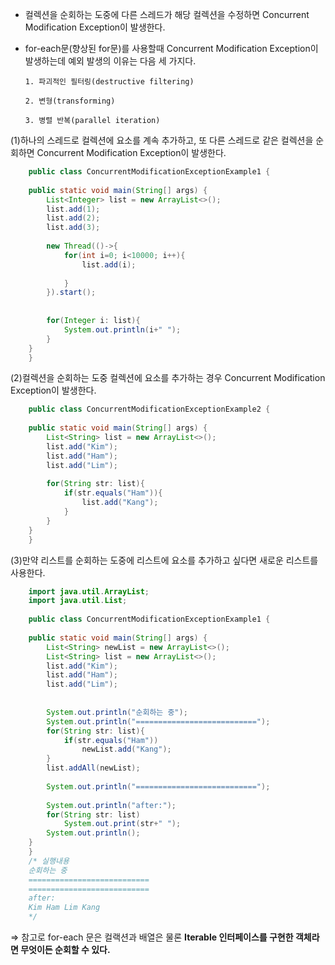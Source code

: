 - 컬렉션을 순회하는 도중에 다른 스레드가 해당 컬렉션을 수정하면 Concurrent Modification Exception이 발생한다.
- for-each문(향상된 for문)를 사용할때 Concurrent Modification Exception이 발생하는데 예외 발생의 이유는 다음 세 가지다.

      1. 파괴적인 필터링(destructive filtering)

      2. 변형(transforming)

      3. 병렬 반복(parallel iteration)

(1)하나의 스레드로 컬렉션에 요소를 계속 추가하고, 또 다른 스레드로 같은 컬렉션을 순회하면 Concurrent Modification Exception이 발생한다. 

```java
    public class ConcurrentModificationExceptionExample1 {
    
    public static void main(String[] args) {
        List<Integer> list = new ArrayList<>();
        list.add(1);
        list.add(2);
        list.add(3);
    
        new Thread(()->{
            for(int i=0; i<10000; i++){
                list.add(i);
    
            }
        }).start();
    
    
        for(Integer i: list){
            System.out.println(i+" ");
        }
    }
    }
```
(2)컬렉션을 순회하는 도중 컬렉션에 요소를 추가하는 경우 Concurrent Modification Exception이 발생한다.

```java
    public class ConcurrentModificationExceptionExample2 {
    
    public static void main(String[] args) {
        List<String> list = new ArrayList<>();
        list.add("Kim");
        list.add("Ham");
        list.add("Lim");
    
        for(String str: list){
            if(str.equals("Ham")){
                list.add("Kang");
            }
        }
    }
    }
```
(3)만약 리스트를 순회하는 도중에 리스트에 요소를 추가하고 싶다면 새로운 리스트를 사용한다. 
```java
    import java.util.ArrayList;
    import java.util.List;
    
    public class ConcurrentModificationExceptionExample1 {
    
    public static void main(String[] args) {
        List<String> newList = new ArrayList<>();
        List<String> list = new ArrayList<>();
        list.add("Kim");
        list.add("Ham");
        list.add("Lim");
    
    
        System.out.println("순회하는 중");
        System.out.println("===========================");
        for(String str: list){
            if(str.equals("Ham"))
                newList.add("Kang");
        }
        list.addAll(newList);
    
        System.out.println("===========================");
    
        System.out.println("after:");
        for(String str: list)
            System.out.print(str+" ");
        System.out.println();
    }
    }
    /* 실행내용
    순회하는 중
    ===========================
    ===========================
    after:
    Kim Ham Lim Kang 
    */

```
⇒ 참고로 for-each 문은 컬랙션과 배열은 물론 **Iterable 인터페이스를 구현한 객체라면 무엇이든 순회할 수 있다.**
